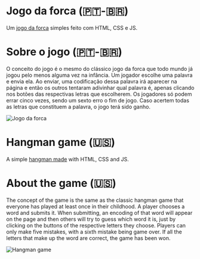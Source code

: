 # Jogo da forca (🇵🇹-🇧🇷)

Um <a href="https://mosiah-adam.github.io/forca/">jogo da forca</a> simples feito com HTML, CSS e JS.

# Sobre o jogo (🇵🇹-🇧🇷)

O conceito do jogo é o mesmo do clássico jogo da forca que todo mundo já jogou pelo menos alguma vez na infância. Um jogador escolhe uma palavra e envia ela. Ao enviar, uma codificação dessa palavra irá aparecer na página e então os outros tentaram adivinhar qual palavra é, apenas clicando nos botões das respectivas letras que escolherem. Os jogadores só podem errar cinco vezes, sendo um sexto erro o fim de jogo. Caso acertem todas as letras que constituem a palavra, o jogo terá sido ganho.

<img src="https://media.discordapp.net/attachments/903397314683613245/941794098321448991/ShowForca.gif" alt="Jogo da forca"/>

# Hangman game (🇺🇸)

A simple <a href="https://mosiah-adam.github.io/forca/">hangman made</a> with HTML, CSS and JS.

# About the game (🇺🇸)

The concept of the game is the same as the classic hangman game that everyone has played at least once in their childhood. A player chooses a word and submits it. When submitting, an encoding of that word will appear on the page and then others will try to guess which word it is, just by clicking on the buttons of the respective letters they choose. Players can only make five mistakes, with a sixth mistake being game over. If all the letters that make up the word are correct, the game has been won.

<img src="https://media.discordapp.net/attachments/903397314683613245/941794098321448991/ShowForca.gif" alt="Hangman game"/>
